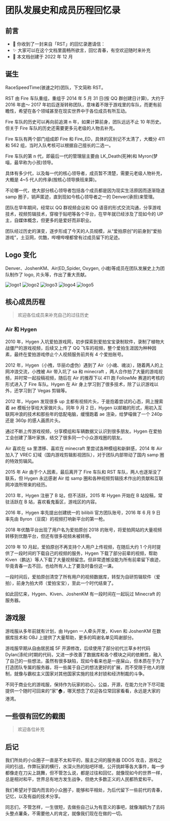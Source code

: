 # 团队发展史和成员历程回忆录

## 前言

- 🌟 你收到了一封来自「RST」的回忆录邀请信：
- ✨ 大家可以在这个文档里面畅所欲言，回忆青春，有空欢迎随时来补充
- 📅 本文档创建于 2022 年 12 月

## 诞生

RaceSpeedTime(骇速之时)团队，下文简称 RST。

RST 由 Fire 车队重组，重组于 2014 年 5 月 31 日(按 QQ 群创建日计算)，大约于 2016 年底～ 2017 年初后逐渐转称团队，意味着不限于游戏里的车队，而更有前瞻性，希望在各个领域甚至在现实世界中于各位成员有所互动。

Fire 车队的历史可以再向前追溯 n 年，如果计算前身，团队远远不止 10 年历史。但关于 Fire 车队的历史还需要更多元老级的人物去补充。

Fire 车队有两个部门组成即 Fire 和 Fire_ED，具体的区别记不太清了，大概分 411 和 562 组，当时入队考核可以根据自己擅长的二选一。

Fire 车队的第 n 代，即最后一代的管理层主要由 LK_Death(死神)和 Myron(梦喵，最早称为小孩)领导。

具体有多少代，以及每一代的核心领导者，成员暂不清楚，需要元老级人物补充，大概是 4~5 代人的传承(按核心领导换班来算)。

不论哪一代，绝大部分核心领导者包括各个成员都是因为现实生活原因而逐渐隐退 samp 圈子，销声匿迹，直到现如今核心领导者之一的 Denver(承担)来管理。

团队在早年期间，经常以 QQ 群视频会议和 QQ 语音的形式交流沟通，分享游戏技术，视频剪辑技术，穿梭于贴吧等各个平台，在早年就已经涉及了现如今的 UP 主，自媒体概念，但更多的是爱好而非职业。

团队经过历史的演变，逐步形成了今天的人员规模，从“爱拍原创”的前身到“爱拍游戏”，土豆网，优酷，哔哩哔哩都曾有过成员留下的足迹。

## Logo 变化

Denver、JoshenKM、Air(ED_Spider, Oxygen, 小魂)等成员在团队发展史上为团队制作了 logo, 片头等，作出了重大贡献。

![logo1](/logo-old-1.png)
![logo2](/logo-old-2.png)
![logo3](/logo-old-3.png)
![logo4](/logo-old-4.png)
![logo5](/logo2018.png)

## 核心成员历程

> 欢迎各位成员来补充自己的过往历史

### Air 和 Hygen

2010 年，Hygen 入坑爱拍游戏网，初步探索到爱拍宝宝录制软件，录制了植物大战僵尸的游戏视频，后续又上传了 QQ 飞车的视频，整个爱拍生涯因为种种因素，最终在爱拍游戏停止个人视频服务前共有 4 个爱拍账号。

2012 年，Hygen（小拽，华丽の虚伪）遇到了 Air（小魂、魂淡），随着两人的上网冲浪交流，小拽被 Air 带入坑了 sa 和 minecraft ，两人合作拍了大量的游戏视频，并时常一起投稿视频，随后在 Air 的推荐下以 411 跑 FollowMe 赛道的考核的形式进入了 Fire 车队。Hygen 在 Air 身上学习到了很多技术，除了认识游戏以外，还学习到了 Vegas 剪辑等。

2012 年，Hygen 发现很多 up 主都有视频片头，于是抱着尝试的心态，网上搜索着 ae 模板分享给大家做片头。同年 9 月 2 日，Hygen 以邮箱的形式，用初入互联网冲浪的技术和那些年的低配电脑，缓慢跑着 ae 渲染，给梦喵做了一个 240p 还是 360p 的感人画质片头。

通过不断上传游戏视频，分享模组和车辆数据又认识到很多朋友。Hygen 在爱拍工会创建了落叶家族，结交了很多同一个小众游戏圈的朋友。

Air 喜欢在 sa 里漂移、喜欢在 minecraft 里尝试各种模组和新鲜感，2014 年 Air 加入了 VREC 幻域（国内游戏剪辑影视团队），对于团队内部带动了国内 samp 圈的特效剪辑风。

2015 年 Air 由于个人因素，最后离开了 Fire 车队和 RST 车队，两人也逐渐没了联系，但 Hygen 永远感谢 Air 给 samp 圈和各种视频剪辑技术作出的贡献和互联网冲浪所带来的经历。

2013 年，Hygen 注册了 B 站，但不活跃，2015 年 Hygen 开始在 B 站投稿，常驻活跃在 B 站，喜欢看鬼畜区，游戏区的内容。

2016 年，Hygen 率先提出创建统一的 bilibili 官方团队账号，2016 年 6 月 9 日率先由 Byron（豆腐）的视频打响新平台的第一枪。

2018 年优酷平台出现了用户名为爱拍原创 2018 的账号，将爱拍网站的大量视频转移到优酷平台，但还有很多视频未被转移。

2019 年 10 月起，爱拍原创不再支持个人用户上传视频，在随后大约 1 个月时提供了一段时间的下载自己的视频的服务，Hygen 下载了部分前辈的视频，帮助 Kiven（鹏达）等人下载了大量视频留念。但非常遗憾没能为所有前辈留下痕迹，毕竟青春一去不回，也给所有人上了要及时备份这一课。

一段时间后，爱拍原创清空了所有用户的视频数据库，转型为自研剪辑软件（爱拍），前身为拍大师（爱拍宝宝），至此一个时代结束了。

如此回忆来，Hygen、Kiven、JoshenKM 有一段时间在一起玩过 Minecraft 的服务器。

## 游戏服

游戏服从多年前就有计划，由 Hygen 一人牵头开发，Kiven 和 JoshenKM 在数据库技术和 OBJ 上提供了大量帮助，更多的鸣谢名单见鸣谢部分。

游戏服早期从自由居民城 5F 开源修改，后续使用了部分初代兰草乡村代码 Dylan(涤纶)时期的代码，又进一步改善了数据库和各个模块之间的依赖性，融入了自己的一些想法，虽然有很多缺陷，现如今看来也是一座屎山，但本质在于为了打造团队专属的服务器，将一些属于自己的想法更好的扩展，而不受限于他人的限制，就像与霸权主义国家对其他国家实施的技术封锁和经济制裁的斗争。

不同于商业化的游戏服，保持作为玩家的初心，公益，开源，在能力允许下尽可能提供一个随时可回来的“家”🏠，哪天想念了欢迎各位常回家看看，永远是大家的港湾。

## 一些很有回忆的截图

> 欢迎各位补充

## 后记

我们所处的小众圈子一直是不太和平的，服主之间的服务器 DDOS 攻击，游戏之间的引战，作弊玩家的横行，水深火热的贴吧环境，公开挑衅等各大事件，每一步都像走在刀尖上跳舞，但不管怎么说，都是过往和回忆，就像现如今的世界一样，总是相对和平，世界总有地方发生战争，但绝大多数正义的人民都热爱和平。

我们希望对于国内而言的小众圈子，能够和平相处，为后代留下一些前代的青春，记忆，以及有益的技术分享。

同志们，不管怎样，一生很短，去做些自己认为有意义的事吧，就像海鸥为了去码头整点薯条，不需要他人的肯定，就像我们现在在做的一切。
